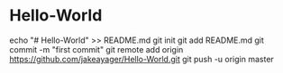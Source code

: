 # Hello-World

echo "# Hello-World" >> README.md
git init
git add README.md
git commit -m "first commit"
git remote add origin https://github.com/jakeayager/Hello-World.git
git push -u origin master
